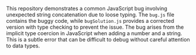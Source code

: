 This repository demonstrates a common JavaScript bug involving unexpected string concatenation due to loose typing. The `bug.js` file contains the buggy code, while `bugSolution.js` provides a corrected version with type checking to prevent the issue.  The bug arises from the implicit type coercion in JavaScript when adding a number and a string.  This is a subtle error that can be difficult to debug without careful attention to data types.